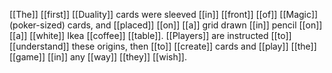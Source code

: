 [[The]] [[first]] [[Duality]] cards were sleeved [[in]] [[front]] [[of]] [[Magic]] (poker-sized) cards, and [[placed]] [[on]] [[a]] grid drawn [[in]] pencil [[on]] [[a]] [[white]] Ikea [[coffee]] [[table]]. [[Players]] are instructed [[to]] [[understand]] these origins, then [[to]] [[create]] cards and [[play]] [[the]] [[game]] [[in]] any [[way]] [[they]] [[wish]].



